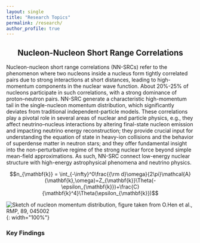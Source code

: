 ```yaml
---
layout: single
title: "Research Topics"
permalink: /research/
author_profile: true
---
```


## <h2 style="text-align: center;">Nucleon-Nucleon Short Range Correlations</h2>

Nucleon-nucleon short range correlations (NN-SRCs) refer to the phenomenon where two nucleons inside a nucleus form tightly correlated pairs due to strong interactions at short distances, leading to high-momentum components in the nuclear wave function. About 20%-25% of nucleons participate in such correlations, with a strong dominance of proton–neutron pairs. NN-SRC generate a characteristic high-momentum tail in the single-nucleon momentum distribution, which significantly deviates from traditional independent-particle models. These correlations play a pivotal role in several areas of nuclear and particle physics, e.g., they affect neutrino–nucleus interactions by altering final-state nucleon emission and impacting neutrino energy reconstruction; they provide crucial input for understanding the equation of state in heavy-ion collisions and the behavior of superdense matter in neutron stars; and they offer fundamental insight into the non-perturbative regime of the strong nuclear force beyond simple mean-field approximations. As such, NN-SRC connect low-energy nuclear structure with high-energy astrophysical phenomena and neutrino physics.

$$n_{\mathbf{k}} = \int_{-\infty}^0\frac{{\rm d}\omega}{2\pi}\mathcal{A}(\mathbf{k},\omega)=Z_{\mathbf{k}}\Theta(-\epsilon_{\mathbf{k}})+\frac{C}{\mathbf{k}^4}\Theta(\epsilon_{\mathbf{k}})$$

![Sketch of nucleon momentum distribution, figure taken from <ins>O.Hen et al., RMP, 89, 045002</ins>](https://bjcai-phys.github.io/images/nk-sk.jpg){: width="100%"}


### Key Findings



